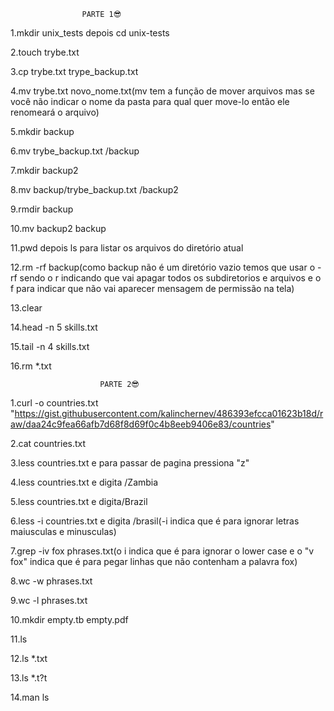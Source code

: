 
					PARTE 1😎️
1.mkdir unix_tests depois cd unix-tests

2.touch trybe.txt

3.cp trybe.txt trype_backup.txt

4.mv trybe.txt novo_nome.txt(mv tem a função de mover arquivos mas se você não indicar o nome da pasta para qual quer move-lo então ele renomeará o arquivo)

5.mkdir backup

6.mv trybe_backup.txt /backup

7.mkdir backup2

8.mv backup/trybe_backup.txt /backup2

9.rmdir backup

10.mv backup2 backup

11.pwd depois ls para listar os arquivos do diretório atual

12.rm -rf backup(como backup não é um diretório vazio temos que usar o -rf sendo o r indicando que vai apagar todos os subdiretorios e arquivos e o f para indicar que não vai aparecer mensagem de permissão na tela)

13.clear

14.head -n 5 skills.txt

15.tail -n 4 skills.txt

16.rm *.txt


						PARTE 2😎️
						

1.curl -o countries.txt "https://gist.githubusercontent.com/kalinchernev/486393efcca01623b18d/raw/daa24c9fea66afb7d68f8d69f0c4b8eeb9406e83/countries"

2.cat countries.txt

3.less countries.txt e para passar de pagina pressiona "z"

4.less countries.txt e digita /Zambia

5.less countries.txt e digita/Brazil

6.less -i countries.txt e digita /brasil(-i indica que é para ignorar letras maiusculas e minusculas)

7.grep -iv fox phrases.txt(o i indica que é para ignorar o lower case e o "v fox" indica que é para pegar linhas que não contenham a palavra fox)

8.wc -w phrases.txt

9.wc -l phrases.txt

10.mkdir empty.tb empty.pdf

11.ls

12.ls *.txt

13.ls *.t?t

14.man ls
